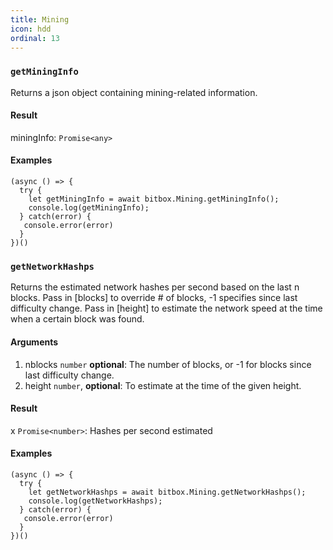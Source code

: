 ```yaml
---
title: Mining
icon: hdd
ordinal: 13
---
```


### `getMiningInfo`

Returns a json object containing mining-related information.

#### Result

miningInfo: `Promise<any>`

#### Examples

    (async () => {
      try {
        let getMiningInfo = await bitbox.Mining.getMiningInfo();
        console.log(getMiningInfo);
      } catch(error) {
       console.error(error)
      }
    })()

### `getNetworkHashps`

Returns the estimated network hashes per second based on the last n blocks. Pass in \[blocks\] to override # of blocks, -1 specifies since last difficulty change. Pass in \[height\] to estimate the network speed at the time when a certain block was found.

#### Arguments

1.  nblocks `number` **optional**: The number of blocks, or -1 for blocks since last difficulty change.
2.  height `number`, **optional**: To estimate at the time of the given height.

#### Result

x `Promise<number>`: Hashes per second estimated

#### Examples

    (async () => {
      try {
        let getNetworkHashps = await bitbox.Mining.getNetworkHashps();
        console.log(getNetworkHashps);
      } catch(error) {
       console.error(error)
      }
    })()
